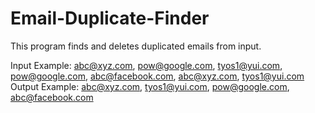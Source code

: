 # Email-Duplicate-Finder

This program finds and deletes duplicated emails from input.

Input Example: abc@xyz.com, pow@google.com, tyos1@yui.com, pow@google.com, abc@facebook.com, abc@xyz.com, tyos1@yui.com
Output Example: abc@xyz.com, tyos1@yui.com, pow@google.com, abc@facebook.com
